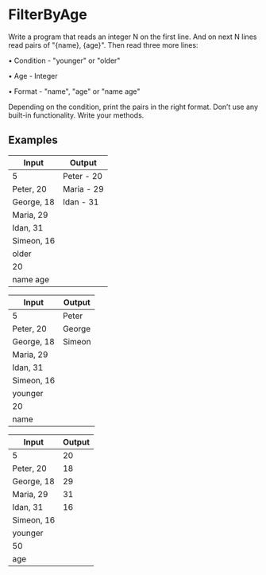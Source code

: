 # FilterByAge

Write a program that reads an integer N on the first line. And on next N lines read pairs of "{name}, {age}". Then read three more lines:

•	Condition - "younger" or "older"

•	Age - Integer

•	Format - "name", "age" or "name age"

Depending on the condition, print the pairs in the right format.
Don’t use any built-in functionality. Write your methods.

Examples
----------

Input |	Output
------|--------
5 | Peter - 20
Peter, 20 | Maria - 29
George, 18 | Idan - 31
Maria, 29 |
Idan, 31 |
Simeon, 16 |
older |
20 |
name age |


Input |	Output
------|--------
5 | Peter
Peter, 20 | George
George, 18 | Simeon
Maria, 29 |
Idan, 31 |
Simeon, 16 |
younger |
20 |
name |

Input |	Output
------|--------
5 | 20
Peter, 20 | 18
George, 18 | 29
Maria, 29 | 31
Idan, 31 |16
Simeon, 16 |
younger |
50 |
age |

